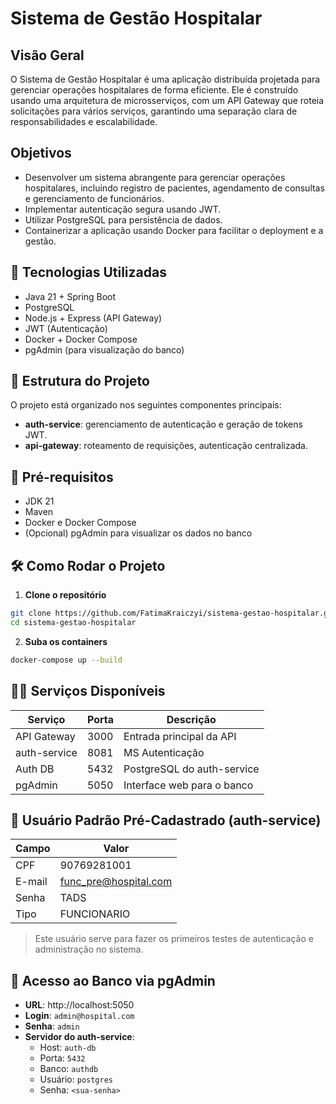 # Sistema de Gestão Hospitalar

## Visão Geral
O Sistema de Gestão Hospitalar é uma aplicação distribuída projetada para gerenciar operações hospitalares de forma eficiente. Ele é construído usando uma arquitetura de microsserviços, com um API Gateway que roteia solicitações para vários serviços, garantindo uma separação clara de responsabilidades e escalabilidade.

## Objetivos
- Desenvolver um sistema abrangente para gerenciar operações hospitalares, incluindo registro de pacientes, agendamento de consultas e gerenciamento de funcionários.
- Implementar autenticação segura usando JWT.
- Utilizar PostgreSQL para persistência de dados.
- Containerizar a aplicação usando Docker para facilitar o deployment e a gestão.

## 🚀 Tecnologias Utilizadas

- Java 21 + Spring Boot
- PostgreSQL
- Node.js + Express (API Gateway)
- JWT (Autenticação)
- Docker + Docker Compose
- pgAdmin (para visualização do banco)

## 🧩 Estrutura do Projeto
O projeto está organizado nos seguintes componentes principais:

- **auth-service**: gerenciamento de autenticação e geração de tokens JWT.
- **api-gateway**: roteamento de requisições, autenticação centralizada.

## 🧪 Pré-requisitos

- JDK 21
- Maven
- Docker e Docker Compose 
- (Opcional) pgAdmin para visualizar os dados no banco

## 🛠️ Como Rodar o Projeto

1. **Clone o repositório**

```bash
git clone https://github.com/FatimaKraiczyi/sistema-gestao-hospitalar.git
cd sistema-gestao-hospitalar
```

2. **Suba os containers**

```bash
docker-compose up --build
```

## 🧑‍💻 Serviços Disponíveis

| Serviço        | Porta | Descrição                      |
|----------------|-------|--------------------------------|
| API Gateway    | 3000  | Entrada principal da API       |
| auth-service   | 8081  | MS Autenticação                |
| Auth DB        | 5432  | PostgreSQL do auth-service     |
| pgAdmin        | 5050  | Interface web para o banco     |

## 🔐 Usuário Padrão Pré-Cadastrado (auth-service)

| Campo     | Valor                      |
|-----------|----------------------------|
| CPF       | 90769281001                |
| E-mail    | func_pre@hospital.com      |
| Senha     | TADS                       |
| Tipo      | FUNCIONARIO                |

> Este usuário serve para fazer os primeiros testes de autenticação e administração no sistema.

## 🐘 Acesso ao Banco via pgAdmin

- **URL**: http://localhost:5050
- **Login**: `admin@hospital.com`
- **Senha**: `admin`
- **Servidor do auth-service**:
  - Host: `auth-db`
  - Porta: `5432`
  - Banco: `authdb`
  - Usuário: `postgres`
  - Senha: `<sua-senha>`

